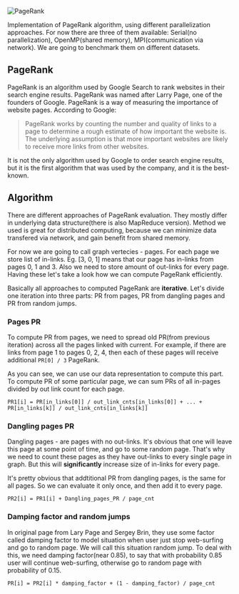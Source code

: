 ![PageRank](https://github.com/lionell/labs/blob/master/parallel_prog/docs/img/googlepagerank.jpg)

Implementation of PageRank algorithm, using different parallelization approaches.
For now there are three of them available: Serial(no parallelization),
OpenMP(shared memory), MPI(communication via network). We are going to benchmark
them on different datasets.

## PageRank

PageRank is an algorithm used by Google Search to rank websites in their search engine results.
PageRank was named after Larry Page, one of the founders of Google.
PageRank is a way of measuring the importance of website pages. According to Google:

> PageRank works by counting the number and quality of links to a page to determine
> a rough estimate of how important the website is. The underlying assumption is that
> more important websites are likely to receive more links from other websites.

It is not the only algorithm used by Google to order search engine results,
but it is the first algorithm that was used by the company, and it is the best-known.

## Algorithm

There are different approaches of PageRank evaluation. They mostly differ in underlying
data structure(there is also MapReduce version). Method we used is great for distributed
computing, because we can minimize data transfered via network, and gain benefit from
shared memory.

For now we are going to call graph vertecies - pages. For each page we store list of
in-links. Eg. [3, 0, 1] means that our page has in-links from pages 0, 1 and 3.
Also we need to store amount of out-links for every page. Having these let's take a
look how we can compute PageRank efficiently.

Basically all approaches to computed PageRank are **iterative**. Let's divide one iteration
into three parts: PR from pages, PR from dangling pages and PR from random jumps.

### Pages PR

To compute PR from pages, we need to spread old PR(from previous iteration) across all the
pages linked with current. For example, if there are links from page 1 to pages 0, 2, 4, then
each of these pages will receive additional `PR[0] / 3` PageRank.

As you can see, we can use our data representation to compute this part. To compute PR of
some particular page, we can sum PRs of all in-pages divided by out link count for each page.

```
PR1[i] = PR[in_links[0]] / out_link_cnts[in_links[0]] + ... + PR[in_links[k]] / out_link_cnts[in_links[k]]
```

### Dangling pages PR

Dangling pages - are pages with no out-links. It's obvious that one will leave this page at some point
of time, and go to some random page. That's why we need to count these pages as they have out-links to
every single page in graph. But this will **significantly** increase size of in-links for every page.

It's pretty obvious that addtitional PR from dangling pages, is the same for all pages. So we can evaluate
it only once, and then add it to every page.

```
PR2[i] = PR1[i] + Dangling_pages_PR / page_cnt
```

### Damping factor and random jumps

In original page from Lary Page and Sergey Brin, they use some factor called damping factor to model
situation when user just stop web-surfing and go to random page. We will call this situation random jump.
To deal with this, we need damping factor(near 0.85), to say that with probability 0.85 user will continue
web-surfing, otherwise go to random page with probability of 0.15.

```
PR[i] = PR2[i] * damping_factor + (1 - damping_factor) / page_cnt
```
